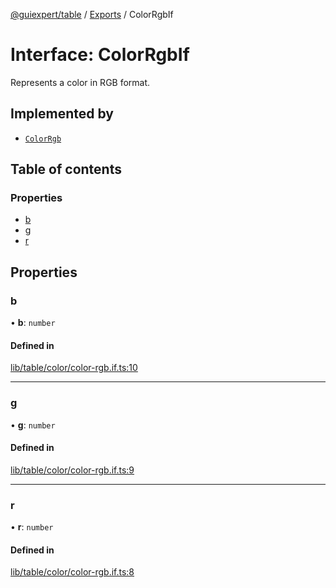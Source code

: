 [@guiexpert/table](../README.md) / [Exports](../modules.md) / ColorRgbIf

# Interface: ColorRgbIf

Represents a color in RGB format.

## Implemented by

- [`ColorRgb`](../classes/ColorRgb.md)

## Table of contents

### Properties

- [b](ColorRgbIf.md#b)
- [g](ColorRgbIf.md#g)
- [r](ColorRgbIf.md#r)

## Properties

### b

• **b**: `number`

#### Defined in

[lib/table/color/color-rgb.if.ts:10](https://github.com/guiexperttable/ge-table/blob/6aaca3c/libs/table/src/lib/table/color/color-rgb.if.ts#L10)

___

### g

• **g**: `number`

#### Defined in

[lib/table/color/color-rgb.if.ts:9](https://github.com/guiexperttable/ge-table/blob/6aaca3c/libs/table/src/lib/table/color/color-rgb.if.ts#L9)

___

### r

• **r**: `number`

#### Defined in

[lib/table/color/color-rgb.if.ts:8](https://github.com/guiexperttable/ge-table/blob/6aaca3c/libs/table/src/lib/table/color/color-rgb.if.ts#L8)

